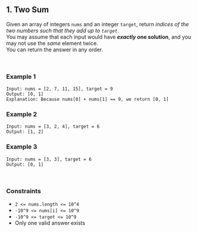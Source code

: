 ## 1. Two Sum

Given an array of integers `nums` and an integer `target`, return *indices of the two numbers such that they add up to `target`*.  
You may assume that each input would have ***exactly* one solution**, and you may not use the *same* element twice.  
You can return the answer in any order.

<br>

### Example 1

```
Input: nums = [2, 7, 11, 15], target = 9
Output: [0, 1]
Explanation: Because nums[0] + nums[1] == 9, we return [0, 1]
```

### Example 2

```
Input: nums = [3, 2, 4], target = 6
Output: [1, 2]
```

### Example 3

```
Input: nums = [3, 3], target = 6
Output: [0, 1]
```

<br>

### Constraints

* `2 <= nums.length <= 10^4`
* `-10^9 <= nums[i] <= 10^9`
* `-10^9 <= target <= 10^9`
* Only one valid answer exists
